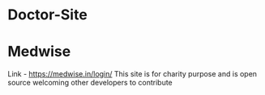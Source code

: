 # Doctor-Site
# Medwise
Link - https://medwise.in/login/
This site is for charity purpose and is open source welcoming other developers to contribute
